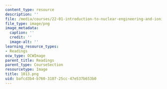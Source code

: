 ```yaml
---
content_type: resource
description: ''
file: /media/courses/22-01-introduction-to-nuclear-engineering-and-ionizing-radiation-fall-2016/bafcd3b4b760310725cc47e537b653b0_1013.png
file_type: image/png
image_metadata:
  caption: ''
  credit: ''
  image-alt: ''
learning_resource_types:
- Readings
ocw_type: OCWImage
parent_title: Readings
parent_type: CourseSection
resourcetype: Image
title: 1013.png
uid: bafcd3b4-b760-3107-25cc-47e537b653b0
---
```

